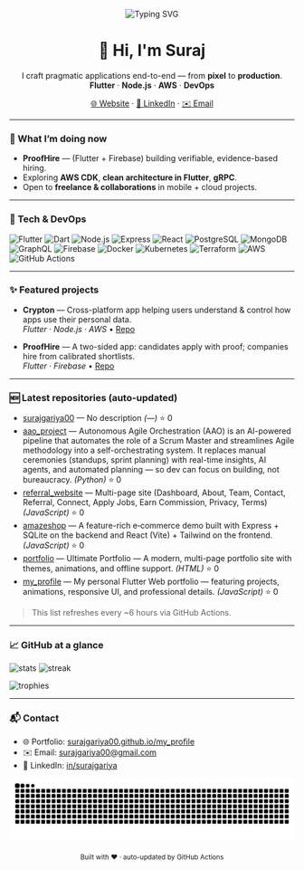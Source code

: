 <!-- Hero -->
<p align="center">
  <img src="https://readme-typing-svg.demolab.com?font=Poppins&weight=700&size=28&duration=3500&pause=700&color=12A195&center=true&vCenter=true&width=900&lines=Hi%2C+I'm+Suraj+Singh+Gariya+%F0%9F%91%8B;I+build+from+pixel+to+production;Flutter+%7C+Node.js+%7C+AWS+%7C+DevOps" alt="Typing SVG"/>
</p>

<h1 align="center">👋 Hi, I'm Suraj</h1>
<p align="center">
  I craft pragmatic applications end-to-end — from <b>pixel</b> to <b>production</b>.<br/>
  <b>Flutter</b> · <b>Node.js</b> · <b>AWS</b> · <b>DevOps</b>
</p>

<p align="center">
  <a href="https://surajgariya00.github.io/my_profile/">🌐 Website</a> ·
  <a href="https://www.linkedin.com/in/surajgariya/">💼 LinkedIn</a> ·
  <a href="mailto:surajgariya00@gmail.com">✉️ Email</a>
</p>

---

### 🚀 What I’m doing now

- **ProofHire** — (Flutter + Firebase) building verifiable, evidence-based hiring.
- Exploring **AWS CDK**, **clean architecture in Flutter**, **gRPC**.
- Open to **freelance & collaborations** in mobile + cloud projects.

---

### 🧰 Tech & DevOps

<p>
  <!-- Core -->
  <img alt="Flutter" src="https://cdn.jsdelivr.net/gh/devicons/devicon/icons/flutter/flutter-original.svg" height="32"/>
  <img alt="Dart" src="https://cdn.jsdelivr.net/gh/devicons/devicon/icons/dart/dart-original.svg" height="32"/>
  <img alt="Node.js" src="https://cdn.jsdelivr.net/gh/devicons/devicon/icons/nodejs/nodejs-original.svg" height="32"/>
  <img alt="Express" src="https://cdn.jsdelivr.net/gh/devicons/devicon/icons/express/express-original.svg" height="32"/>
  <img alt="React" src="https://cdn.jsdelivr.net/gh/devicons/devicon/icons/react/react-original.svg" height="32"/>
  <img alt="PostgreSQL" src="https://cdn.jsdelivr.net/gh/devicons/devicon/icons/postgresql/postgresql-original.svg" height="32"/>
  <img alt="MongoDB" src="https://cdn.jsdelivr.net/gh/devicons/devicon/icons/mongodb/mongodb-original.svg" height="32"/>
  <img alt="GraphQL" src="https://cdn.jsdelivr.net/gh/devicons/devicon/icons/graphql/graphql-plain.svg" height="32"/>
  <img alt="Firebase" src="https://cdn.jsdelivr.net/gh/devicons/devicon/icons/firebase/firebase-plain.svg" height="32"/>
  <!-- DevOps -->
  <img alt="Docker" src="https://cdn.jsdelivr.net/gh/devicons/devicon/icons/docker/docker-original.svg" height="32"/>
  <img alt="Kubernetes" src="https://cdn.jsdelivr.net/gh/devicons/devicon/icons/kubernetes/kubernetes-plain.svg" height="32"/>
  <img alt="Terraform" src="https://cdn.jsdelivr.net/gh/devicons/devicon/icons/terraform/terraform-original.svg" height="32"/>
  <img alt="AWS" src="https://cdn.jsdelivr.net/gh/devicons/devicon/icons/amazonwebservices/amazonwebservices-original.svg" height="32"/>
  <img alt="GitHub Actions" src="https://cdn.jsdelivr.net/gh/devicons/devicon/icons/githubactions/githubactions-original.svg" height="32"/>
</p>

---

### ✨ Featured projects

- **Crypton** — Cross-platform app helping users understand & control how apps use their personal data.  
  _Flutter · Node.js · AWS_ • [Repo](https://github.com/surajgariya00/crypton)

- **ProofHire** — A two-sided app: candidates apply with proof; companies hire from calibrated shortlists.  
  _Flutter · Firebase_ • [Repo](https://github.com/surajgariya00/proofhire)

---

### 🆕 Latest repositories (auto-updated)

<!-- LATEST_REPOS:start -->
- [surajgariya00](https://github.com/surajgariya00/surajgariya00) — No description _(—)_ ⭐ 0
- [aao_project](https://github.com/surajgariya00/aao_project) — Autonomous Agile Orchestration (AAO) is an AI-powered pipeline that automates the role of a Scrum Master and streamlines Agile methodology into a self-orchestrating system. It replaces manual ceremonies (standups, sprint planning) with real-time insights, AI agents, and automated planning — so dev can focus on building, not bureaucracy. _(Python)_ ⭐ 0
- [referral_website](https://github.com/surajgariya00/referral_website) — Multi-page site (Dashboard, About, Team, Contact, Referral, Connect, Apply Jobs, Earn Commission, Privacy, Terms) _(JavaScript)_ ⭐ 0
- [amazeshop](https://github.com/surajgariya00/amazeshop) — A feature-rich e‑commerce demo built with Express + SQLite on the backend and React (Vite) + Tailwind on the frontend. _(JavaScript)_ ⭐ 0
- [portfolio](https://github.com/surajgariya00/portfolio) — Ultimate Portfolio — A modern, multi-page portfolio site with themes, animations, and offline support. _(HTML)_ ⭐ 0
- [my_profile](https://github.com/surajgariya00/my_profile) — My personal Flutter Web portfolio — featuring projects, animations, responsive UI, and professional details. _(JavaScript)_ ⭐ 0
<!-- LATEST_REPOS:end -->

> This list refreshes every ~6 hours via GitHub Actions.

---

### 📈 GitHub at a glance

<p align="left">
  <img height="160" src="https://github-readme-stats.vercel.app/api?username=surajgariya00&show_icons=true&theme=transparent&rank_icon=github" alt="stats"/>
  <img height="160" src="https://github-readme-streak-stats.herokuapp.com/?user=surajgariya00&theme=transparent" alt="streak"/>
</p>
<p>
  <img height="140" src="https://github-profile-trophy.vercel.app/?username=surajgariya00&theme=flat&column=6&margin-w=10&margin-h=10" alt="trophies"/>
</p>

---

### 📬 Contact

- 🌐 Portfolio: <a href="https://surajgariya00.github.io/my_profile/">surajgariya00.github.io/my_profile</a>
- ✉️ Email: <a href="mailto:surajgariya00@gmail.com">surajgariya00@gmail.com</a>
- 💼 LinkedIn: <a href="https://www.linkedin.com/in/surajgariya/">in/surajgariya</a>

<p align="center">
  <img src="./assets/snake.svg" alt="snake animation" />
</p>

<!-- Footer -->
<p align="center">
  <sub>Built with ❤️ · auto-updated by GitHub Actions</sub>
</p>

